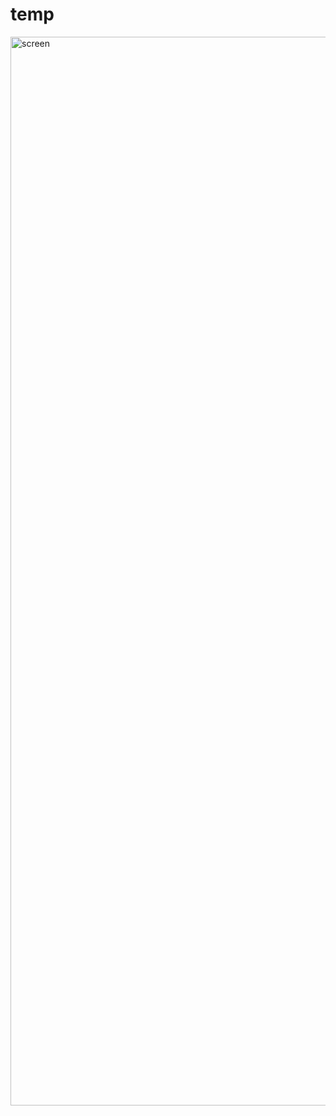 # temp 
<img width="1710" alt="screen" src="https://github.com/eiko45/temp/assets/141242757/36d25dec-6c3a-48ed-91b1-d6d268803a02">
